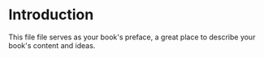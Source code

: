 Introduction
=============

This file file serves as your book's preface, a great place to describe your book's content and ideas.
